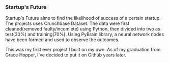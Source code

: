 ### Startup's Future
Startup's Future aims to find the likelihood of success of a certain startup. 
The projects uses Crunchbase Dataset. 
The data were first cleaned(removed faulty/incomlete) using Python, then divided into two as test(30%) and training(70%).
Using PyBrain library, a neural network nodes have been formed and used to observe the outcomes.

This was my first ever project I built on my own. As of my graduation from Grace Hopper, I've decided to put it on Github years later.
